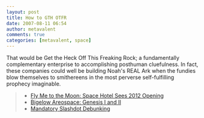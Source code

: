 ```yaml
---
layout: post
title: How to GTH OTFR
date: 2007-08-11 06:54
author: metavalent
comments: true
categories: [metavalent, space]
---
```

That would be Get the Heck Off This Freaking Rock; a fundamentally complementary enterprise to accomplishing posthuman cluefulness. In fact, these companies could well be building Noah's REAL Ark when the fundies blow themselves to smithereens in the most perverse self-fulfilling prophecy imaginable.<blockquote><ul><li><a href="https://tinyurl.com/2b5qga">Fly Me to the Moon: Space Hotel Sees 2012 Opening</a></li><li><a href="https://bigelowaerospace.com/">Bigelow Areospace: Genesis I and II</a></li><li><a href="https://science.slashdot.org/article.pl?sid=07/08/11/0516213&amp;from=rss">Mandatory Slashdot Debunking</a></li></ul></blockquote>
